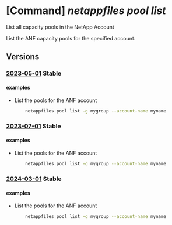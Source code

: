 # [Command] _netappfiles pool list_

List all capacity pools in the NetApp Account

List the ANF capacity pools for the specified account.

## Versions

### [2023-05-01](/Resources/mgmt-plane/L3N1YnNjcmlwdGlvbnMve30vcmVzb3VyY2Vncm91cHMve30vcHJvdmlkZXJzL21pY3Jvc29mdC5uZXRhcHAvbmV0YXBwYWNjb3VudHMve30vY2FwYWNpdHlwb29scw==/2023-05-01.xml) **Stable**

<!-- mgmt-plane /subscriptions/{}/resourcegroups/{}/providers/microsoft.netapp/netappaccounts/{}/capacitypools 2023-05-01 -->

#### examples

- List the pools for the ANF account
    ```bash
        netappfiles pool list -g mygroup --account-name myname
    ```

### [2023-07-01](/Resources/mgmt-plane/L3N1YnNjcmlwdGlvbnMve30vcmVzb3VyY2Vncm91cHMve30vcHJvdmlkZXJzL21pY3Jvc29mdC5uZXRhcHAvbmV0YXBwYWNjb3VudHMve30vY2FwYWNpdHlwb29scw==/2023-07-01.xml) **Stable**

<!-- mgmt-plane /subscriptions/{}/resourcegroups/{}/providers/microsoft.netapp/netappaccounts/{}/capacitypools 2023-07-01 -->

#### examples

- List the pools for the ANF account
    ```bash
        netappfiles pool list -g mygroup --account-name myname
    ```

### [2024-03-01](/Resources/mgmt-plane/L3N1YnNjcmlwdGlvbnMve30vcmVzb3VyY2Vncm91cHMve30vcHJvdmlkZXJzL21pY3Jvc29mdC5uZXRhcHAvbmV0YXBwYWNjb3VudHMve30vY2FwYWNpdHlwb29scw==/2024-03-01.xml) **Stable**

<!-- mgmt-plane /subscriptions/{}/resourcegroups/{}/providers/microsoft.netapp/netappaccounts/{}/capacitypools 2024-03-01 -->

#### examples

- List the pools for the ANF account
    ```bash
        netappfiles pool list -g mygroup --account-name myname
    ```
